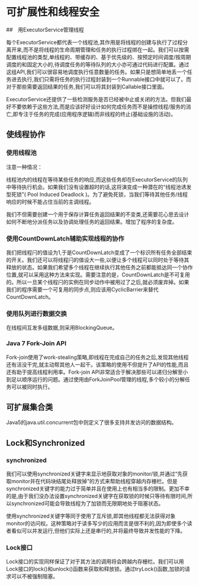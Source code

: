 # 可扩展性和线程安全

##　用ExecutorService管理线程

每个ExecutorService都代表一个线程池,其作用是将线程的创建与执行了过程分离开来,而不是将线程的生命周期管理和任务的执行过程绑在一起。我们可以按需配置线程池的类型,单线程的、带缓存的、基于优先级的、按预定时间调度/按周期调度的和固定大小的,待调度任务的等待队列的大小亦可通过代码进行配置。通过这组API,我们可以很容易地调度执行任意数量的任务。如果只是想简单地丢一个任务进去执行,我们只需将任务的执行过程封装到一个Runnable接口中就可以了。而对于那些需要返回结果的任务,我们可以将其封装到Callable接口里面。

ExecutorService还提供了一些检测服务是否已经被中止或关闭的方法。但我们最好不要依赖于这些方法,而是应该好好设计如何完成任务而不是操控线程/服务的消亡,即专注于任务的完成(应用程序逻辑)而非线程的终止(基础设施的活动)。

## 使线程协作

### 使用线程池

注意一种情况：

线程池内的线程在等待某些任务的响应,而这些任务却在ExecutorService的队列中等待执行机会。如果我们没有设置超时的话,这将演变成一种潜在的“线程池诱发型死锁”( Pool Induced Deadlock )。为了避免死锁，当我们等待其他任务/线程响应的时候不能占住当前的主调线程。

我们不但需要创建一个用于保存计算任务返回结果的不变类,还需要花心思去设计如何不断地分派任务以及协调处理任务的返回结果。增加了程序的复杂度。

### 使用CountDownLatch辅助实现线程的协作

我们把线程闩的值设为1,于是CountDownLatch变成了一个标识所有任务全部结束的开关。我们还可以将线程闩的值设大一些,以便让多个线程可以同时处于等待其释放的状态。如果我们希望多个线程在继续执行其他任务之前都能抵达同一个协作位置,就可以采用这种方法来实现。需要注意的是，CountDownLatch是不可复用的。所以一旦某个线程闩的实例在同步动作中被用过了之后,就必须废弃掉。如果我们的程序需要一个可复用的同步点,则应该用CyclicBarrier来替代CountDownLatch。

### 使用队列进行数据交换

在线程间互发多组数据,则采用BlockingQueue。

### Java 7 Fork-Join API

Fork-join使用了work-stealing策略,即线程在完成自己的任务之后,发现其他线程还有活没干完,就主动帮其他人一起干。该策略的使用不但提升了API的性能,而且还有助于提高线程利用率。Fork-join API非常适合于解决那些可以递归分解至小到足以顺序运行的问题。通过使用由ForkJoinPool管理的线程,多个较小的分解任务可以被同时执行。

## 可扩展集合类

Java5的java.util.concurrent包中则定义了很多支持并发访问的数据结构。

## Lock和Synchronized

### synchronized

我们可以使用synchronized关键字来显示地获取对象的monitor/锁,并通过“先获取monitor并在代码块结尾处释放掉”的方式来帮助线程穿越内存栅栏。但是synchronized关键字的能力过于简单并且在使用上也有相当多的限制。更加不幸的是,由于我们没办法设置synchronized关键字在获取锁的时候只等待有限时间,所以synchronized可能会导致线程为了加锁而无限期地处于阻塞状态。

使用synchronized关键字等同于使用了互斥锁,即其他线程都无法获得对象monitor的访问权。这种策略对于读多写少的应用而言是很不利的,因为即使多个读者看似可以并发运行,但他们实际上还是串行的,并将最终导致并发性能的下降。

### Lock接口

Lock接口的实现同样保证了对于其方法的调用将会跨越内存栅栏。我们可以用Lock接口的lock()和unlock()函数来获取和释放锁。通过tryLock()函数,加锁的请求可以不被强制阻塞。
